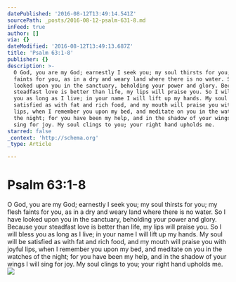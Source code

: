 ```yaml
---
datePublished: '2016-08-12T13:49:14.541Z'
sourcePath: _posts/2016-08-12-psalm-631-8.md
inFeed: true
author: []
via: {}
dateModified: '2016-08-12T13:49:13.687Z'
title: 'Psalm 63:1-8'
publisher: {}
description: >-
  O God, you are my God; earnestly I seek you; my soul thirsts for you; my flesh
  faints for you, as in a dry and weary land where there is no water. So I have
  looked upon you in the sanctuary, beholding your power and glory. Because your
  steadfast love is better than life, my lips will praise you. So I will bless
  you as long as I live; in your name I will lift up my hands. My soul will be
  satisfied as with fat and rich food, and my mouth will praise you with joyful
  lips, when I remember you upon my bed, and meditate on you in the watches of
  the night; for you have been my help, and in the shadow of your wings I will
  sing for joy. My soul clings to you; your right hand upholds me.
starred: false
_context: 'http://schema.org'
_type: Article

---
```

# Psalm 63:1-8

O God, you are my God; earnestly I seek you; my soul thirsts for you; my flesh faints for you, as in a dry and weary land where there is no water. So I have looked upon you in the sanctuary, beholding your power and glory. Because your steadfast love is better than life, my lips will praise you. So I will bless you as long as I live; in your name I will lift up my hands. My soul will be satisfied as with fat and rich food, and my mouth will praise you with joyful lips, when I remember you upon my bed, and meditate on you in the watches of the night; for you have been my help, and in the shadow of your wings I will sing for joy. My soul clings to you; your right hand upholds me.
![](https://the-grid-user-content.s3-us-west-2.amazonaws.com/0e16e018-1f42-4a19-a786-c27ba607c77f.jpg)